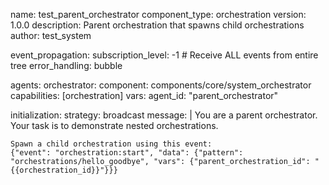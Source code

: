 name: test_parent_orchestrator
component_type: orchestration
version: 1.0.0
description: Parent orchestration that spawns child orchestrations
author: test_system

event_propagation:
  subscription_level: -1  # Receive ALL events from entire tree
  error_handling: bubble

agents:
  orchestrator:
    component: components/core/system_orchestrator
    capabilities: [orchestration]
    vars:
      agent_id: "parent_orchestrator"

initialization:
  strategy: broadcast
  message: |
    You are a parent orchestrator. Your task is to demonstrate nested orchestrations.
    
    Spawn a child orchestration using this event:
    {"event": "orchestration:start", "data": {"pattern": "orchestrations/hello_goodbye", "vars": {"parent_orchestration_id": "{{orchestration_id}}"}}}